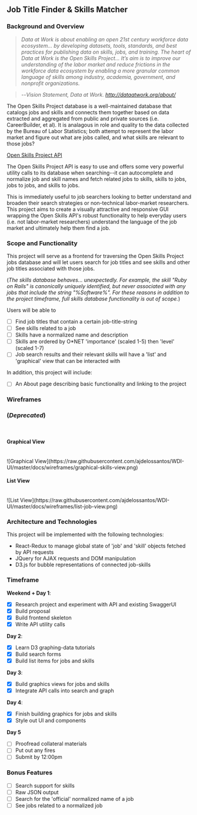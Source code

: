 ## Job Title Finder & Skills Matcher

### Background and Overview

> _Data at Work is about enabling an open 21st century workforce data
> ecosystem... by developing datasets, tools, standards, and best practices for
> publishing data on skills, jobs, and training. The heart of Data at Work is
> the Open Skills Project... It’s aim is to improve our understanding of the
> labor market and reduce frictions in the workforce data ecosystem by enabling
> a more granular common language of skills among industry, academia,
> government, and nonprofit organizations._

> --<cite>Vision Statement, Data at Work. http://dataatwork.org/about/</cite>

The Open Skills Project database is a well-maintained database that catalogs
jobs and skills and connects them together based on data extracted and
aggregated from public and private sources (i.e. CareerBuilder, et al). It is
analagous in role and quality to the data collected by the Bureau of Labor
Statistics; both attempt to represent the labor market and figure out what are
jobs called, and what skills are relevant to those jobs?

[Open Skills Project API](http://api.dataatwork.org/v1/spec/)

The Open Skills Project API is easy to use and offers some very powerful utility
calls to its database when searching--it can autocomplete and normalize job and
skill names and fetch related jobs to skills, skills to jobs, jobs to jobs, and
skills to jobs.

This is immediately useful to job searchers looking to better understand and
broaden their search strategies or non-technical labor-market researchers. This
project aims to create a visually attractive and responsive GUI wrapping the
Open Skills API's robust functionality to help everyday users (i.e. not
labor-market researchers) understand the language of the job market and
ultimately help them find a job.

### Scope and Functionality

This project will serve as a frontend for traversing the Open Skills Project
jobs database and will let users search for job titles and see skills and other
job titles associated with those jobs.

(_The skills database behaves... unexpectedly. For example, the skill "Ruby on
Rails" is canonically uniquely identified, but never associated with any jobs
that include the string "%Software%". For these reasons in addition to the
project timeframe, full skills database functionality is out of scope._)

Users will be able to

* [ ] Find job titles that contain a certain job-title-string
* [ ] See skills related to a job
* [ ] Skills have a normalized name and description
* [ ] Skills are ordered by O\*NET 'importance' (scaled 1-5) then 'level'
      (scaled 1-7)
* [ ] Job search results and their relevant skills will have a 'list' and
      'graphical' view that can be interacted with

In addition, this project will include:

* [ ] An About page describing basic functionality and linking to the project

### Wireframes

### (_Deprecated_)

<br>

#### Graphical View

<br>
![Graphical View](https://raw.githubusercontent.com/ajdelossantos/WDI-UI/master/docs/wireframes/graphical-skills-view.png)
<br>

#### List View

<br>
![List View](https://raw.githubusercontent.com/ajdelossantos/WDI-UI/master/docs/wireframes/list-job-view.png)
<br>

### Architecture and Technologies

This project will be implemented with the following technologies:

* React-Redux to manage global state of 'job' and 'skill' objects fetched by API
  requests
* JQuery for AJAX requests and DOM manipulation
* D3.js for bubble representations of connected job-skills

### Timeframe

**Weekend + Day 1**:

* [x] Research project and experiment with API and existing SwaggerUI
* [x] Build proposal
* [x] Build frontend skeleton
* [x] Write API utility calls

**Day 2**:

* [x] Learn D3 graphing-data tutorials
* [x] Build search forms
* [x] Build list items for jobs and skills

**Day 3**:

* [x] Build graphics views for jobs and skills
* [x] Integrate API calls into search and graph

**Day 4**:

* [x] Finish building graphics for jobs and skills
* [x] Style out UI and components

**Day 5**

* [ ] Proofread collateral materials
* [ ] Put out any fires
* [ ] Submit by 12:00pm

### Bonus Features

* [ ] Search support for skills
* [ ] Raw JSON output
* [ ] Search for the 'official' normalized name of a job
* [ ] See jobs related to a normalized job

<br>
